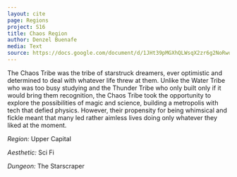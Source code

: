 ```yaml
---
layout: cite
page: Regions
project: S16
title: Chaos Region
author: Denzel Buenafe
media: Text
source: https://docs.google.com/document/d/1JHt39pMGXhQLWsqX2zr6g2NoRwodMRkLx43RGFzTqh8/edit?usp=sharing
---
```

The Chaos Tribe was the tribe of starstruck dreamers, ever optimistic and determined to deal with whatever life threw at them. Unlike the Water Tribe who was too busy studying and the Thunder Tribe who only built only if it would bring them recognition, the Chaos Tribe took the opportunity to explore the possibilities of magic and science, building a metropolis with tech that defied physics. However, their propensity for being whimsical and fickle meant that many led rather aimless lives doing only whatever they liked at the moment.

*Region:* Upper Capital

*Aesthetic:* Sci Fi

*Dungeon:* The Starscraper
